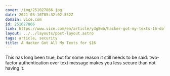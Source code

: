 ```yaml
---
cover: /img/251027866.jpg
date: 2021-03-16T05:32:02.552Z
domain: vice.com
id: 251027866
link: https://www.vice.com/en/article/y3g8wb/hacker-got-my-texts-16-dollars-sakari-netnumber
layout: ../../layouts/post-layout.astro
tags: article, security
title: A Hacker Got All My Texts for $16
---
```


This has long been true, but for some reason it still needs to be said: two-factor authentication over text message makes you less secure than not having it.
